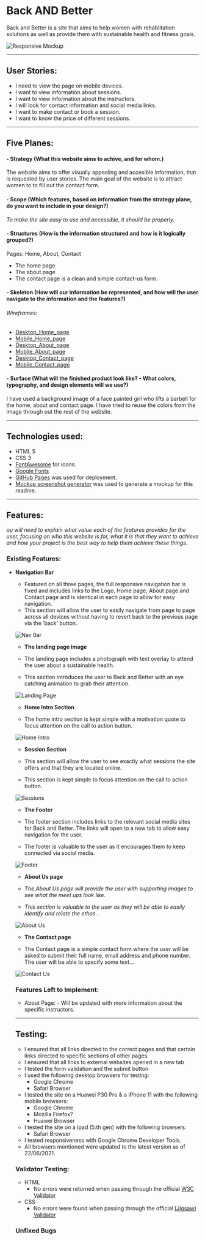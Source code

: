# Back AND Better

Back and Better is a site that aims to help women with rehablitation solutions as well as provide them with sustainable health and fitness goals.

![Responsive Mockup](mockups/responsive_mockup.jpg)

---
## User Stories:

- I need to view the page on mobile devices.
- I want to view information about sessions.
- I want to view information about the instructors.
- I will look for contact information and social media links.
- I want to make contact or book a session. 
- I want to know the price of different sessions.
---
## Five Planes:

#### - Strategy (What this website aims to achive, and for whom.)

The website aims to offer visually appealing and accesible information, that is requested by user stories. The main goal of the website is to attract women to to fill out the contact form.  

#### - Scope (Which features, based on information from the strategy plane, do you want to include in your design?)

<em>To make the site easy to use and accessible, it should be properly.</em> 

#### - Structures (How is the information structured and how is it logically grouped?)

Pages: Home, About, Contact

- The home page 
- The about page 
- The contact page is a clean and simple contact-us form. 

#### - Skeleton (How will our information be represented, and how will the user navigate to the information and the features?)
###### Wireframes:

- [Desktop_Home_page]()
- [Mobile_Home_page]()
- [Desktop_About_page]()
- [Mobile_About_page]()
- [Desktop_Contact_page]()
- [Mobile_Contact_page]()

#### - Surface (What will the finished product look like? - What colors, typography, and design elements will we use?)

I have used a background image of a face painted girl who lifts a barbell for the home, about and contact page. I have tried to reuse the colors from the image through out the rest of the website.

---
## Technologies used:
- HTML 5
- CSS 3
- [FontAwesome](https://fontawesome.com/) for icons.
- [Google Fonts](https://fonts.google.com/)
- [GitHub Pages](https://pages.github.com/) was used for deployment.
- [Mockup screenshot generator](http://ami.responsivedesign.is/#) was used to generate a mockup for this readme.

---
## Features:

<em>ou will need to explain what value each of the features provides for the user, focusing on who this website is for, what it is that they want to achieve and how your project is the best way to help them achieve these things.</em>

### Existing Features:

- __Navigation Bar__

  - Featured on all three pages, the full responsive navigation bar is fixed and includes links to the Logo, Home page, About page and Contact page and is identical in each page to allow for easy navigation.
  - This section will allow the user to easily navigate from page to page across all devices without having to revert back to the previous page via the ‘back’ button. 

  ![Nav Bar](mockups/back_and_better_nav.png)

  - __The landing page image__

  - The landing page includes a photograph with text overlay to attend the user about a sustainable health. 
  - This section introduces the user to Back and Better with an eye catching animation to grab their attention.

  ![Landing Page](mockups/back_and_better_landing.png)

  - __Home Intro Section__

  - The home intro section is kept simple with a motivation quote to focus attention on the call to action button.

  ![Home Intro](mockups/back_and_better_intro.png)

  - __Session Section__ 

  - This section will allow the user to see exactly what sessions the site offers and that they are located online. 
  - This section is kept simple to focus attention on the call to action button. 

  ![Sessions](mockups/back_and_better_sessions.png)

  - __The Footer__ 

  - The footer section includes links to the relevant social media sites for Back and Better. The links will open to a new tab to allow easy navigation for the user. 
  - The footer is valuable to the user as it encourages them to keep connected via social media.

  ![Footer](mockups/back_and_better_footer.png)

  - __About Us page__

  - <em>The About Us page will provide the user with supporting images to see what the meet ups look like. 
  - This section is valuable to the user as they will be able to easily identify and relate the ethos . </em>

  ![About Us](mockups/back_and_better_about.png)

  - __The Contact page__

  - The Contact page is a simple contact form where the user will be asked to submit their full name, email address and phone number. The user will be able to specify some text...

  ![Contact Us](mockups/back_and_better_contact.png)

  ### Features Left to Implement:

  - About Page: - Will be updated with more information about the specific instructors.

  ---
  
  ## Testing:

  - I ensured that all links directed to the correct pages and that certain links directed to specific sections of other pages.
  - I ensured that all links to external websites opened in a new tab
  - I tested the form validation and the submit button
  - I used the following desktop browsers for testing:
    - Google Chrome
    - Safari Browser
  - I tested the site on a Huawei P30 Pro & a IPhone 11 with the following mobile browsers:
    - Google Chrome
    - Mozilla Firefox?
    - Huawei Browser
  - I tested the site on a Ipad (5:th gen) with the following browsers:
    - Safari Browser
  - I tested responsiveness with Google Chrome Developer Tools.
  - All browsers mentioned were updated to the latest version as of 22/06/2021.

  ### Validator Testing:

  - HTML
    - No errors were returned when passing through the official [W3C Validator]()
  - CSS
    - No errors were found when passing through the official [(Jigsaw) Validator]()

  ### Unfixed Bugs
   



  